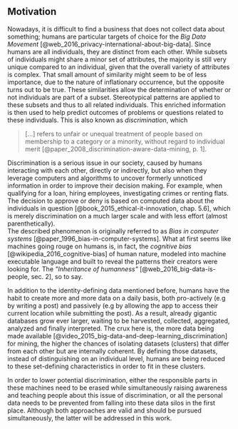 ## Motivation



Nowadays, it is difficult to find a business that does not collect data about something; humans are 
particular targets of choice for the *Big Data Movement* 
[@web_2016_privacy-international-about-big-data]. Since humans are all individuals, they are 
distinct from each other. While subsets of individuals might share a minor set of attributes, the 
majority is still very unique compared to an individual, given that the overall variety of 
attributes is complex. That small amount of similarity might seem to be of less importance, due to
the nature of inflationary occurrence, but the opposite turns out to be true.
These similarities allow the determination of whether or not individuals are part of a subset.
Stereotypical patterns are applied to these subsets and thus to all related individuals. This 
enriched information is then used to help predict outcomes of problems or questions related to these 
individuals. This is also known as *discrimination*, which

>   [...] refers to unfair or unequal treatment of people based on membership to a category or a
>   minority, without regard to individual merit 
>   [@paper_2008_discrimination-aware-data-mining, p. 1]. 

Discrimination is a serious issue in our society, caused by humans interacting with each other, 
directly or indirectly, but also when they leverage computers and algorithms to uncover formerly 
unnoticed information in order to improve their decision making. For example, when qualifying for a 
loan, hiring employees, investigating crimes or renting flats. The decision to approve or deny is 
based on computed data about the individuals in question 
[@book_2015_ethical-it-innovation, chap. 5.6], which is merely discrimination on a much larger scale 
and with less effort (almost parenthetically).   
The described phenomenon is originally referred to as *Bias in computer systems*
[@paper_1996_bias-in-computer-systems]. What at first seems like machines going rouge on humans is, 
in fact, the *cognitive bias* [@wikipedia_2016_cognitive-bias] of human nature, modeled into machine 
executable language and built to reveal the patterns their creators were looking for. The 
*"Inheritance of humanness"* [@web_2016_big-data-is-people, sec. 2], so to say.

In addition to the identity-defining data mentioned before, humans have the habit to create more and 
more data on a daily basis, both pro-actively (e.g by writing a post) and passively (e.g by allowing 
the app to access their current location while submitting the post). As a result, already gigantic 
databases grow ever larger, waiting to be harvested, collected, aggregated, analyzed and finally 
interpreted. The crux here is, the more data being made available 
[@video_2015_big-data-and-deep-learning_discrimination] for mining, the higher the chances of 
isolating datasets (clusters) that differ from each other but are internally coherent. By defining 
those datasets, instead of distinguishing on an individual level, humans are being reduced to these 
set-defining characteristics in order to fit in these clusters.

In order to lower potential discrimination, either the responsible parts in these machines need to
be erased while simultaneously raising awareness and teaching people about this issue of 
discrimination, or all the personal data needs to be prevented from falling into these data silos in 
the first place. Although both approaches are valid and should be pursued simultaneously, the latter 
will be addressed in this work.

